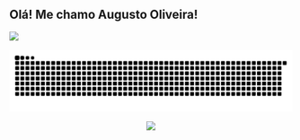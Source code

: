 ## Olá! Me chamo Augusto Oliveira!

<div>
  <a href="https://github.com/gut0oliveira">
  <img height="180em" src="https://github-readme-stats.vercel.app/api/top-langs/?username=gut0oliveira&layout=compact&langs_count=16&theme=dark"/>
</div>


![Snake animation](https://github.com/gut0oliveira/gut0oliveira/blob/output/github-contribution-grid-snake.svg)



<p align = "center">

<img src = "https://github-readme-streak-stats.herokuapp.com?user=gut0oliveira&theme=radical&hide_border=falso" width = 400>

</p>
